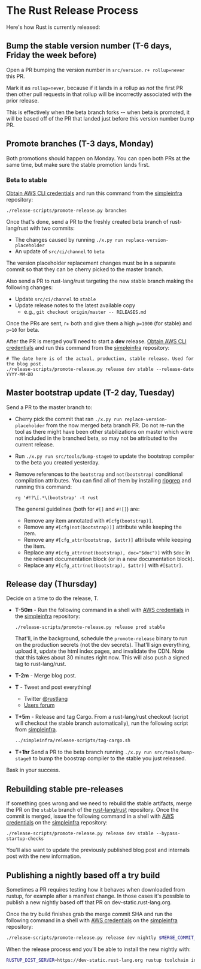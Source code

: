 # The Rust Release Process

Here's how Rust is currently released:

## Bump the stable version number (T-6 days, Friday the week before)

Open a PR bumping the version number in `src/version`. `r+ rollup=never` this
PR.

Mark it as `rollup=never`, because if it lands in a rollup as *not* the first
PR then other pull requests in that rollup will be incorrectly associated with
the prior release.

This is effectively when the beta branch forks -- when beta is promoted, it will
be based off of the PR that landed just before this version number bump PR.

## Promote branches (T-3 days, Monday)

Both promotions should happen on Monday. You can open both PRs at the same
time, but make sure the stable promotion lands first.

### Beta to stable

[Obtain AWS CLI credentials][awscli] and run this command from the [simpleinfra] repository:

```
./release-scripts/promote-release.py branches
```

Once that's done, send a PR to the freshly created beta branch of rust-lang/rust
with two commits:

* The changes caused by running `./x.py run replace-version-placeholder`
* An update of `src/ci/channel` to `beta`

The version placeholder replacement changes must be in a separate commit so
that they can be cherry picked to the master branch.

Also send a PR to rust-lang/rust targeting the new stable branch making the
following changes:

- Update `src/ci/channel` to `stable`
- Update release notes to the latest available copy
  * e.g., `git checkout origin/master -- RELEASES.md`

Once the PRs are sent, r+ both and give them a high `p=1000` (for stable) and
`p=10` for beta.

After the PR is merged you'll need to start a **dev** release. [Obtain AWS CLI
credentials][awscli] and run this command from the [simpleinfra] repository:

```
# The date here is of the actual, production, stable release. Used for the blog post.
./release-scripts/promote-release.py release dev stable --release-date YYYY-MM-DD
```

## Master bootstrap update (T-2 day, Tuesday)

Send a PR to the master branch to:

- Cherry pick the commit that ran `./x.py run replace-version-placeholder`
  from the now merged beta branch PR. Do not re-run the tool as there might
  have been other stabilizations on master which were not included in the
  branched beta, so may not be attributed to the current release.
- Run `./x.py run src/tools/bump-stage0` to update the bootstrap compiler to
  the beta you created yesterday.

- Remove references to the `bootstrap` and `not(bootstrap)` conditional
  compilation attributes. You can find all of them by installing [ripgrep] and
  running this command:

  ```
  rg '#!?\[.*\(bootstrap' -t rust
  ```

  The general guidelines (both for `#[]` and `#![]`) are:

  - Remove any item annotated with `#[cfg(bootstrap)]`.
  - Remove any `#[cfg(not(bootstrap))]` attribute while keeping the item.
  - Remove any `#[cfg_attr(bootstrap, $attr)]` attribute while keeping the item.
  - Replace any `#[cfg_attr(not(bootstrap), doc="$doc")]` with `$doc` in the
    relevant documentation block (or in a new documentation block).
  - Replace any `#[cfg_attr(not(bootstrap), $attr)]` with `#[$attr]`.

## Release day (Thursday)

Decide on a time to do the release, T.

- **T-50m** - Run the following command in a shell with [AWS
  credentials][awscli] in the [simpleinfra] repository:

  ```
  ./release-scripts/promote-release.py release prod stable
  ```

  That'll, in the background, schedule the `promote-release` binary to run on
  the production secrets (not the dev secrets). That'll sign everything, upload
  it, update the html index pages, and invalidate the CDN. Note that this takes
  about 30 minutes right now. This will also push a signed tag to rust-lang/rust.

- **T-2m** - Merge blog post.

- **T** - Tweet and post everything!

  - Twitter [@rustlang](https://twitter.com/rustlang)
  - [Users forum](https://users.rust-lang.org/)

- **T+5m** - Release and tag Cargo. From a rust-lang/rust checkout (script will
  checkout the stable branch automatically), run the following script from
  [simpleinfra].

  ```sh
  ../simpleinfra/release-scripts/tag-cargo.sh
  ```

- **T+1hr** Send a PR to the beta branch running `./x.py run
  src/tools/bump-stage0` to bump the boostrap compiler to the stable you
  just released.

[update-thanks]: https://github.com/rust-lang/thanks/actions/workflows/ci.yml

Bask in your success.

## Rebuilding stable pre-releases

If something goes wrong and we need to rebuild the stable artifacts, merge the
PR on the `stable` branch of the [rust-lang/rust] repository. Once the commit
is merged, issue the following command in a shell with [AWS
credentials][awscli] on the [simpleinfra] repository:

```
./release-scripts/promote-release.py release dev stable --bypass-startup-checks
```

You'll also want to update the previously published blog post and internals post
with the new information.

## Publishing a nightly based off a try build

Sometimes a PR requires testing how it behaves when downloaded from rustup, for
example after a manifest change. In those cases it's possible to publish a new
nightly based off that PR on dev-static.rust-lang.org.

Once the try build finishes grab the merge commit SHA and run the following
command in a shell with [AWS credentials][awscli] on the [simpleinfra]
repository:

```sh
./release-scripts/promote-release.py release dev nightly $MERGE_COMMIT_SHA
```

When the release process end you'll be able to install the new nightly with:

```sh
RUSTUP_DIST_SERVER=https://dev-static.rust-lang.org rustup toolchain install nightly
```

[awscli]: /infra/docs/aws-access.md#using-the-aws-cli
[rust-lang/rust]: https://github.com/rust-lang/rust
[simpleinfra]: https://github.com/rust-lang/simpleinfra
[ripgrep]: https://github.com/burntsushi/ripgrep
